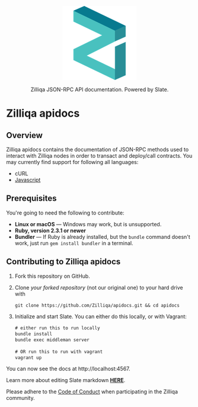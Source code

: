 <p align="center">
    <img src="https://github.com/Zilliqa/Zilliqa/blob/master/img/zilliqa-logo-color.png" width="200" height="200">
</p>

<p align="center">Zilliqa JSON-RPC API documentation. Powered by Slate.</p>

# Zilliqa apidocs

## Overview

Zilliqa apidocs contains the documentation of JSON-RPC methods used to interact with Zilliqa nodes in order to transact and deploy/call contracts. You may currently find support for following all languages:

* cURL
* [Javascript](https://github.com/Zilliqa/Zilliqa-JavaScript-Library)

## Prerequisites

You're going to need the following to contribute:

* **Linux or macOS** — Windows may work, but is unsupported.
* **Ruby, version 2.3.1 or newer**
* **Bundler** — If Ruby is already installed, but the `bundle` command doesn't work, just run `gem install bundler` in a terminal.

## Contributing to Zilliqa apidocs

1. Fork this repository on GitHub.
2. Clone *your forked repository* (not our original one) to your hard drive with
    ```shell
    git clone https://github.com/Zilliqa/apidocs.git && cd apidocs
    ```
3. Initialize and start Slate. You can either do this locally, or with Vagrant:

    ```shell
    # either run this to run locally
    bundle install
    bundle exec middleman server

    # OR run this to run with vagrant
    vagrant up
    ```

You can now see the docs at http://localhost:4567.

Learn more about editing Slate markdown [**HERE**](https://github.com/lord/slate/wiki/Markdown-Syntax).

Please adhere to the [Code of Conduct](./CODE_OF_CONDUCT.md) when participating in the Zilliqa community.